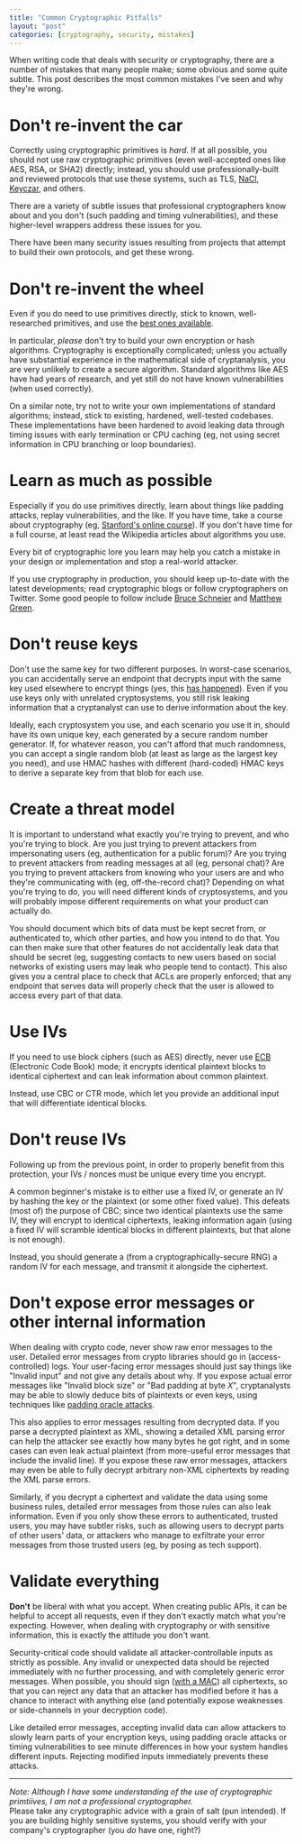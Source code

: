 ```yaml
---
title: "Common Cryptographic Pitfalls"
layout: "post"
categories: [cryptography, security, mistakes]
---
```


When writing code that deals with security or cryptography, there are a number of mistakes that many people make; some obvious and some quite subtle.  This post describes the most common mistakes I've seen and why they're wrong. 

# Don't re-invent the car
Correctly using cryptographic primitives is _hard_.  If at all possible, you should not use raw cryptographic primitives (even well-accepted ones like AES, RSA, or SHA2) directly; instead, you should use professionally-built and reviewed protocols that use these systems, such as TLS, [NaCl](https://nacl.cr.yp.to/), [Keyczar](https://github.com/google/keyczar), and others.

There are a variety of subtle issues that professional cryptographers know about and you don't (such padding and timing vulnerabilities), and these higher-level wrappers address these issues for you.

There have been many security issues resulting from projects that attempt to build their own protocols, and get these wrong.

# Don't re-invent the wheel
Even if you do need to use primitives directly, stick to known, well-researched primitives, and use the [best ones available](https://www.daemonology.net/blog/2009-06-11-cryptographic-right-answers.html).

In particular, _please_ don't try to build your own encryption or hash algorithms.  Cryptography is exceptionally complicated; unless you actually have substantial experience in the mathematical side of cryptanalysis, you are very unlikely to create a secure algorithm.  Standard algorithms like AES have had years of research, and yet still do not have known vulnerabilities (when used correctly).

On a similar note, try not to write your own implementations of standard algorithms; instead, stick to existing, hardened, well-tested codebases.  These implementations have been hardened to avoid leaking data through timing issues with early termination or CPU caching (eg, not using secret information in CPU branching or loop boundaries).

# Learn as much as possible
Especially if you do use primitives directly, learn about things like padding attacks, replay vulnerabilities, and the like.  If you have time, take a course about cryptography (eg, [Stanford's online course](https://online.stanford.edu/course/cryptography)).  If you don't have time for a full course, at least read the Wikipedia articles about algorithms you use.

Every bit of cryptographic lore you learn may help you catch a mistake in your design or implementation and stop a real-world attacker.

If you use cryptography in production, you should keep up-to-date with the latest developments; read cryptographic blogs or follow cryptographers on Twitter.  Some good people to follow include [Bruce Schneier](https://www.schneier.com/) and [Matthew Green](https://blog.cryptographyengineering.com/).  

# Don't reuse keys
Don't use the same key for two different purposes.  In worst-case scenarios, you can accidentally serve an endpoint that decrypts input with the same key used elsewhere to encrypt things (yes, this [has happened](https://blogs.msdn.com/b/webdev/archive/2012/10/22/cryptographic-improvements-in-asp-net-4-5-pt-1.aspx)).  Even if you use keys only with unrelated cryptosystems, you still risk leaking information that a cryptanalyst can use to derive information about the key.

Ideally, each cryptosystem you use, and each scenario you use it in, should have its own unique key, each generated by a secure random number generator.  If, for whatever reason, you can't afford that much randomness, you can accept a single random blob (at least as large as the largest key you need), and use HMAC hashes with different (hard-coded) HMAC keys to derive a separate key from that blob for each use. 

# Create a threat model
It is important to understand what exactly you're trying to prevent, and who you're trying to block.  Are you just trying to prevent attackers from impersonating users (eg, authentication for a public forum)?  Are you trying to prevent attackers from reading messages at all (eg, personal chat)?  Are you trying to prevent attackers from knowing who your users are and who they're communicating with (eg, off-the-record chat)?  Depending on what you're trying to do, you will need different kinds of cryptosystems, and you will probably impose different requirements on what your product can actually do.

You should document which bits of data must be kept secret from, or authenticated to, which other parties, and how you intend to do that.  You can then make sure that other features do not accidentally leak data that should be secret (eg, suggesting contacts to new users based on social networks of existing users may leak who people tend to contact).  This also gives you a central place to check that ACLs are properly enforced; that any endpoint that serves data will properly check that the user is allowed to access every part of that data.  

# Use IVs
If you need to use block ciphers (such as AES) directly, never use [ECB](https://en.wikipedia.org/wiki/Block_cipher_mode_of_operation) (Electronic Code Book) mode; it encrypts identical plaintext blocks to identical ciphertext and can leak information about common plaintext.

Instead, use CBC or CTR mode, which let you provide an additional input that will differentiate identical blocks. 

# Don't reuse IVs
Following up from the previous point, in order to properly benefit from this protection, your IVs / nonces must be unique every time you encrypt.

A common beginner's mistake is to either use a fixed IV, or generate an IV by hashing the key or the plaintext (or some other fixed value).   This defeats (most of) the purpose of CBC; since two identical plaintexts use the same IV, they will encrypt to identical ciphertexts, leaking information again (using a fixed IV will scramble identical blocks in different plaintexts, but that alone is not enough).

Instead, you should generate a (from a cryptographically-secure RNG) a random IV for each message, and transmit it alongside the ciphertext.

# Don't expose error messages or other internal information
When dealing with crypto code, never show raw error messages to the user.  Detailed error messages from crypto libraries should go in (access-controlled) logs.  Your user-facing error messages should just say things like "Invalid input" and not give any details about why.  If you expose actual error messages like "Invalid block size" or "Bad padding at byte _X_", cryptanalysts may be able to slowly deduce bits of plaintexts or even keys, using techniques like [padding oracle attacks](https://en.wikipedia.org/wiki/Padding_oracle_attack).

This also applies to error messages resulting from decrypted data.  If you parse a decrypted plaintext as XML, showing a detailed XML parsing error can help the attacker see exactly how many bytes he got right, and in some cases can even leak actual plaintext (from more-useful error messages that include the invalid line).  If you expose these raw error messages, attackers may even be able to fully decrypt arbitrary non-XML ciphertexts by reading the XML parse errors.

Similarly, if you decrypt a ciphertext and validate the data using some business rules, detailed error messages from those rules can also leak information.  Even if you only show these errors to authenticated, trusted users, you may have subtler risks, such as allowing users to decrypt parts of other users' data, or attackers who manage to exfiltrate your error messages from those trusted users (eg, by posing as tech support).  

# Validate everything
**Don't** be liberal with what you accept.  When creating public APIs, it can be helpful to accept all requests, even if they don't exactly match what you're expecting.  However, when dealing with cryptography or with sensitive information, this is exactly the attitude you don't want.

Security-critical code should validate all attacker-controllable inputs as strictly as possible. Any invalid or unexpected data should be rejected immediately with no further processing, and with completely generic error messages.  When possible, you should sign ([with a MAC](https://www.daemonology.net/blog/2009-06-24-encrypt-then-mac.html)) all ciphertexts, so that you can reject any data that an attacker has modified before it has a chance to interact with anything else (and potentially expose weaknesses or side-channels in your decryption code).

Like detailed error messages, accepting invalid data can allow attackers to slowly learn parts of your encryption keys, using padding oracle attacks or timing vulnerabilities to see minute differences in how your system handles different inputs.  Rejecting modified inputs immediately prevents these attacks.

----

_Note: Although I have some understanding of the use of cryptographic primtiives, I am not a professional cryptographer._  
Please take any cryptographic advice with a grain of salt (pun intended).  If you are building highly sensitive systems, you should verify with your company's cryptographer (you _do_ have one, right?)